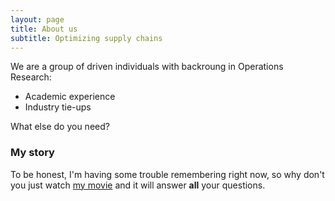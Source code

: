 ```yaml
---
layout: page
title: About us
subtitle: Optimizing supply chains
---
```


We are a group of driven individuals with backroung in Operations Research:

- Academic experience
- Industry tie-ups

What else do you need?

### My story

To be honest, I'm having some trouble remembering right now, so why don't you just watch [my movie](https://en.wikipedia.org/wiki/The_Princess_Bride_%28film%29) and it will answer **all** your questions.
